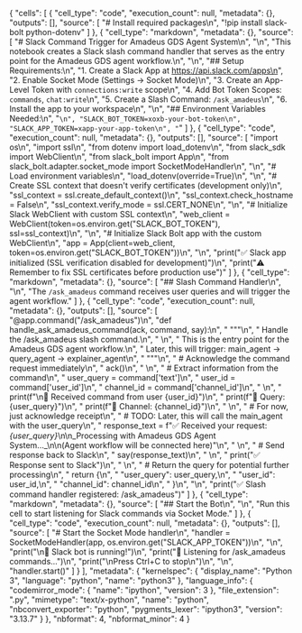 {
 "cells": [
  {
   "cell_type": "code",
   "execution_count": null,
   "metadata": {},
   "outputs": [],
   "source": [
    "# Install required packages\n",
    "!pip install slack-bolt python-dotenv"
   ]
  },
  {
   "cell_type": "markdown",
   "metadata": {},
   "source": [
    "# Slack Command Trigger for Amadeus GDS Agent System\n",
    "\n",
    "This notebook creates a Slack slash command handler that serves as the entry point for the Amadeus GDS agent workflow.\n",
    "\n",
    "## Setup Requirements:\n",
    "1. Create a Slack App at https://api.slack.com/apps\n",
    "2. Enable Socket Mode (Settings → Socket Mode)\n",
    "3. Create an App-Level Token with `connections:write` scope\n",
    "4. Add Bot Token Scopes: `commands`, `chat:write`\n",
    "5. Create a Slash Command: `/ask_amadeus`\n",
    "6. Install the app to your workspace\n",
    "\n",
    "## Environment Variables Needed:\n",
    "```\n",
    "SLACK_BOT_TOKEN=xoxb-your-bot-token\n",
    "SLACK_APP_TOKEN=xapp-your-app-token\n",
    "```"
   ]
  },
  {
   "cell_type": "code",
   "execution_count": null,
   "metadata": {},
   "outputs": [],
   "source": [
    "import os\n",
    "import ssl\n",
    "from dotenv import load_dotenv\n",
    "from slack_sdk import WebClient\n",
    "from slack_bolt import App\n",
    "from slack_bolt.adapter.socket_mode import SocketModeHandler\n",
    "\n",
    "# Load environment variables\n",
    "load_dotenv(override=True)\n",
    "\n",
    "# Create SSL context that doesn't verify certificates (development only)\n",
    "ssl_context = ssl.create_default_context()\n",
    "ssl_context.check_hostname = False\n",
    "ssl_context.verify_mode = ssl.CERT_NONE\n",
    "\n",
    "# Initialize Slack WebClient with custom SSL context\n",
    "web_client = WebClient(token=os.environ.get(\"SLACK_BOT_TOKEN\"), ssl=ssl_context)\n",
    "\n",
    "# Initialize Slack Bolt app with the custom WebClient\n",
    "app = App(client=web_client, token=os.environ.get(\"SLACK_BOT_TOKEN\"))\n",
    "\n",
    "print(\"✅ Slack app initialized (SSL verification disabled for development)\")\n",
    "print(\"⚠️  Remember to fix SSL certificates before production use\")"
   ]
  },
  {
   "cell_type": "markdown",
   "metadata": {},
   "source": [
    "## Slash Command Handler\n",
    "\n",
    "The `/ask_amadeus` command receives user queries and will trigger the agent workflow."
   ]
  },
  {
   "cell_type": "code",
   "execution_count": null,
   "metadata": {},
   "outputs": [],
   "source": [
    "@app.command(\"/ask_amadeus\")\n",
    "def handle_ask_amadeus_command(ack, command, say):\n",
    "    \"\"\"\n",
    "    Handle the /ask_amadeus slash command.\n",
    "    \n",
    "    This is the entry point for the Amadeus GDS agent workflow.\n",
    "    Later, this will trigger: main_agent → query_agent → explainer_agent\n",
    "    \"\"\"\n",
    "    # Acknowledge the command request immediately\n",
    "    ack()\n",
    "    \n",
    "    # Extract information from the command\n",
    "    user_query = command['text']\n",
    "    user_id = command['user_id']\n",
    "    channel_id = command['channel_id']\n",
    "    \n",
    "    print(f\"\\n📨 Received command from user {user_id}\")\n",
    "    print(f\"📝 Query: {user_query}\")\n",
    "    print(f\"📍 Channel: {channel_id}\")\n",
    "    \n",
    "    # For now, just acknowledge receipt\n",
    "    # TODO: Later, this will call the main_agent with the user_query\n",
    "    response_text = f\"✅ Received your request: *{user_query}*\\n\\n_Processing with Amadeus GDS Agent System..._\\n\\n(Agent workflow will be connected here)\"\n",
    "    \n",
    "    # Send response back to Slack\n",
    "    say(response_text)\n",
    "    \n",
    "    print(\"✅ Response sent to Slack\")\n",
    "    \n",
    "    # Return the query for potential further processing\n",
    "    return {\n",
    "        \"user_query\": user_query,\n",
    "        \"user_id\": user_id,\n",
    "        \"channel_id\": channel_id\n",
    "    }\n",
    "\n",
    "print(\"✅ Slash command handler registered: /ask_amadeus\")"
   ]
  },
  {
   "cell_type": "markdown",
   "metadata": {},
   "source": [
    "## Start the Bot\n",
    "\n",
    "Run this cell to start listening for Slack commands via Socket Mode."
   ]
  },
  {
   "cell_type": "code",
   "execution_count": null,
   "metadata": {},
   "outputs": [],
   "source": [
    "# Start the Socket Mode handler\n",
    "handler = SocketModeHandler(app, os.environ.get(\"SLACK_APP_TOKEN\"))\n",
    "\n",
    "print(\"\\n🚀 Slack bot is running!\")\n",
    "print(\"💬 Listening for /ask_amadeus commands...\")\n",
    "print(\"\\nPress Ctrl+C to stop\\n\")\n",
    "\n",
    "handler.start()"
   ]
  }
 ],
 "metadata": {
  "kernelspec": {
   "display_name": "Python 3",
   "language": "python",
   "name": "python3"
  },
  "language_info": {
   "codemirror_mode": {
    "name": "ipython",
    "version": 3
   },
   "file_extension": ".py",
   "mimetype": "text/x-python",
   "name": "python",
   "nbconvert_exporter": "python",
   "pygments_lexer": "ipython3",
   "version": "3.13.7"
  }
 },
 "nbformat": 4,
 "nbformat_minor": 4
}
